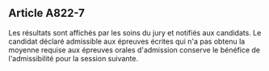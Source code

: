 Article A822-7
----
Les résultats sont affichés par les soins du jury et notifiés aux candidats. Le
candidat déclaré admissible aux épreuves écrites qui n'a pas obtenu la moyenne
requise aux épreuves orales d'admission conserve le bénéfice de l'admissibilité
pour la session suivante.
